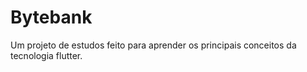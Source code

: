 # Bytebank

Um projeto de estudos feito para aprender os principais conceitos da tecnologia flutter.
